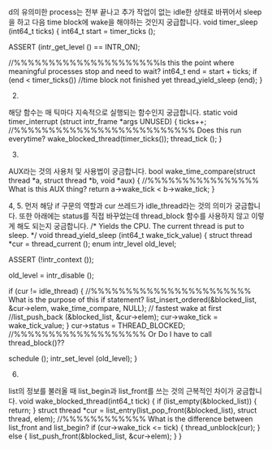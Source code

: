d의 유의미한 process는 전부 끝나고 추가 작업이 없는 idle한 상태로 바뀌어서 sleep을 하고 다음 time block에 wake을 해야하는 것인지 궁급합니다.
void
timer_sleep (int64_t ticks) 
{
  int64_t start = timer_ticks ();

  ASSERT (intr_get_level () == INTR_ON);

  //%%%%%%%%%%%%%%%%%%%%%Is this the point where meaningful processes stop and need to wait?
  int64_t end = start + ticks;
  if (end < timer_ticks()) //time block not finished yet
    thread_yield_sleep (end);
}



2.
해당 함수는 매 틱마다 지속적으로 실행되는 함수인지 궁금합니다.
static void
timer_interrupt (struct intr_frame *args UNUSED)
{
  ticks++; //%%%%%%%%%%%%%%%%%%%%%%%%%% Does this run everytime?
  wake_blocked_thread(timer_ticks());
  thread_tick ();
}



3.
AUX라는 것의 사용처 및 사용법이 궁금합니다.
bool
wake_time_compare(struct thread *a, struct thread *b, void *aux) { //%%%%%%%%%%%%%%%% What is this AUX thing?
  return a->wake_tick < b->wake_tick;
}



4, 5.
먼저 해당 if 구문의 역할과 cur 쓰레드가 idle_thread라는 것의 의미가 궁금합니다.
또한 아래에는 status를 직접 바꾸었는데 thread_block 함수를 사용하지 않고 이렇게 해도 되는지 궁금합니다.
/* Yields the CPU.  The current thread is put to sleep. */
void
thread_yield_sleep (int64_t wake_tick_value) 
{
  struct thread *cur = thread_current ();
  enum intr_level old_level;
  
  ASSERT (!intr_context ());

  old_level = intr_disable ();


  if (cur != idle_thread) {   //%%%%%%%%%%%%%%%%%%%%%%% What is the purpose of this if statement?
    list_insert_ordered(&blocked_list, &cur->elem, wake_time_compare, NULL);   // fastest wake at first  
    //list_push_back (&blocked_list, &cur->elem);
    cur->wake_tick = wake_tick_value;
  }
  cur->status = THREAD_BLOCKED;
  //%%%%%%%%%%%%%%%%%%% Or Do I have to call thread_block()??

  schedule ();
  intr_set_level (old_level);
}



6.
list의 정보를 불러올 때 list_begin과 list_front를 쓰는 것의 근복적인 차이가 궁금합니다.
void
wake_blocked_thread(int64_t tick) {
  if (list_empty(&blocked_list)) {
    return;
  }
  struct thread *cur = list_entry(list_pop_front(&blocked_list), struct thread, elem); //%%%%%%%%%%%% What is the difference between list_front and list_begin?
  if (cur->wake_tick <= tick) {
    thread_unblock(cur);
  }
  else {
    list_push_front(&blocked_list, &cur->elem);
  }
}
